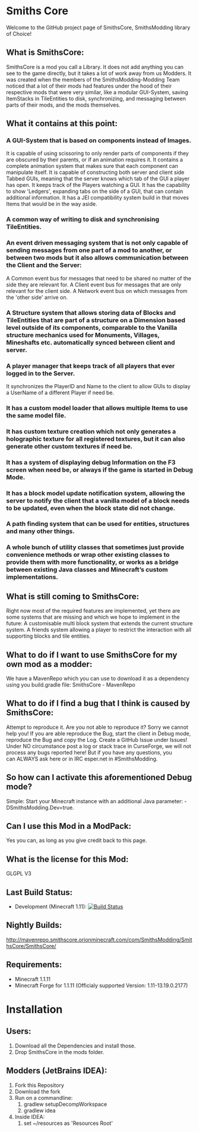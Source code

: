 Smiths Core
=========

Welcome to the GitHub project page of SmithsCore, SmithsModding library of Choice!
 
## What is SmithsCore:
SmithsCore is a mod you call a Library. It does not add anything you can see to the game directly, but it takes a lot of work away from us Modders. It was created when the members of the SmithsModding-Modding Team noticed that a lot of their mods had features under the hood of their respective mods that were very similar, like a modular GUI-System, saving ItemStacks in TileEntities to disk, synchronizing, and messaging between parts of their mods, and the mods themselves.
 
## What it contains at this point:
### A GUI-System that is based on components instead of Images.
It is capable of using scissoring to only render parts of components if they are obscured by their parents, or if an animation requires it.
It contains a complete animation system that makes sure that each component can manipulate itself.
It is capable of constructing both server and client side Tabbed GUIs, meaning that the server knows which tab of the GUI a player has open.
It keeps track of the Players watching a GUI.
It has the capability to show 'Ledgers', expanding tabs on the side of a GUI, that can contain additional information.
It has a JEI compatibility system build in that moves Items that would be in the way aside.
### A common way of writing to disk and synchronising TileEntities.
### An event driven messaging system that is not only capable of sending messages from one part of a mod to another, or between two mods but it also allows communication between the Client and the Server:
A Common event bus for messages that need to be shared no matter of the side they are relevant for.
A Client event bus for messages that are only relevant for the client side.
A Network event bus on which messages from the 'other side' arrive on.
### A Structure system that allows storing data of Blocks and TileEntities that are part of a structure on a Dimension based level outside of its components, comparable to the Vanilla structure mechanics used for Monuments, Villages, Mineshafts etc. automatically synced between client and server.
### A player manager that keeps track of all players that ever logged in to the Server.
It synchronizes the PlayerID and Name to the client to allow GUIs to display a UserName of a different Player if need be.
### It has a custom model loader that allows multiple Items to use the same model file.
### It has custom texture creation which not only generates a holographic texture for all registered textures, but it can also generate other custom textures if need be.
### It has a system of displaying debug Information on the F3 screen when need be, or always if the game is started in Debug Mode.
### It has a block model update notification system, allowing the server to notify the client that a vanilla model of a block needs to be updated, even when the block state did not change.
### A path finding system that can be used for entities, structures and many other things.
### A whole bunch of utility classes that sometimes just provide convenience methods or wrap other existing classes to provide them with more functionality, or works as a bridge between existing Java classes and Minecraft’s custom implementations.
## What is still coming to SmithsCore:
Right now most of the required features are implemented, yet there are some systems that are missing and which we hope to implement in the future:
A customisable multi block system that extends the current structure system.
A friends system allowing a player to restrict the interaction with all supporting blocks and tile entities.
## What to do if I want to use SmithsCore for my own mod as a modder:
We have a MavenRepo which you can use to download it as a dependency using you build.gradle file:
SmithsCore - MavenRepo
 
## What to do if I find a bug that I think is caused by SmithsCore:
Attempt to reproduce it. Are you not able to reproduce it? Sorry we cannot help you!
If you are able reproduce the Bug, start the client in Debug mode, reproduce the Bug and copy the Log.
Create a GitHub Issue under Issues!
Under NO circumstance post a log or stack trace in CurseForge, we will not process any bugs reported here! But if you have any questions, you can ALWAYS ask here or in IRC esper.net in #SmithsModding.
 
## So how can I activate this aforementioned Debug mode?
Simple: Start your Minecraft instance with an additional Java parameter: -DSmithsModding.Dev=true.
 
## Can I use this Mod in a ModPack:
Yes you can, as long as you give credit back to this page.
 
## What is the license for this Mod:
GLGPL V3
 

## Last Build Status:
  * Development (Minecraft 1.11):      [![Build Status](https://travis-ci.org/SmithsModding/SmithsCore.svg?branch=Development-1.11)](https://travis-ci.org/SmithsModding/SmithsCore)

## Nightly Builds:
http://mavenrepo.smithscore.orionminecraft.com/com/SmithsModding/SmithsCore/SmithsCore/

## Requirements:
   *  Minecraft 1.1.11
   *  Minecraft Forge for 1.1.11 (Officialy supported Version: 1.11-13.19.0.2177)

Installation
============
## Users:
  1. Download all the Dependencies and install those.
  2. Drop SmithsCore in the mods folder.
  
## Modders (JetBrains IDEA):
  1. Fork this Repository
  2. Download the fork
  3. Run on a commandline: 
      1. gradlew setupDecompWorkspace
      2. gradlew idea
  4. Inside IDEA:
      1. set ~/resources as 'Resources Root'
